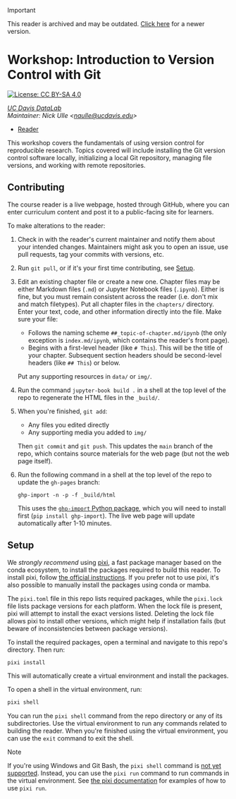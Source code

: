 > [!IMPORTANT]  
> This reader is archived and may be outdated. [Click here][new] for a newer
> version.

[new]: https://github.com/ucdavisdatalab/workshop_reproducible_research


# Workshop: Introduction to Version Control with Git

[![License: CC BY-SA 4.0](https://img.shields.io/badge/License-CC_BY--SA_4.0-lightgrey.svg)](https://creativecommons.org/licenses/by-sa/4.0/)

_[UC Davis DataLab](https://datalab.ucdavis.edu/)_  
_Maintainer: Nick Ulle <<naulle@ucdavis.edu>>_  

* [Reader](https://ucdavisdatalab.github.io/workshop_introduction_to_version_control/)

This workshop covers the fundamentals of using version control for reproducible
research. Topics covered will include installing the Git version control
software locally, initializing a local Git repository, managing file versions,
and working with remote repositories.


## Contributing

The course reader is a live webpage, hosted through GitHub, where you can enter
curriculum content and post it to a public-facing site for learners.

To make alterations to the reader:
	  
1.  Check in with the reader's current maintainer and notify them about your 
    intended changes. Maintainers might ask you to open an issue, use pull 
    requests, tag your commits with versions, etc.

2.  Run `git pull`, or if it's your first time contributing, see
    [Setup](#setup).

3.  Edit an existing chapter file or create a new one. Chapter files may be 
    either Markdown files (`.md`) or Jupyter Notebook files (`.ipynb`). Either 
    is fine, but you must remain consistent across the reader (i.e. don't mix 
    and match filetypes). Put all chapter files in the `chapters/` directory.
    Enter your text, code, and other information directly into the file. Make 
    sure your file:

    - Follows the naming scheme `##_topic-of-chapter.md/ipynb` (the only 
      exception is `index.md/ipynb`, which contains the reader's front page).
    - Begins with a first-level header (like `# This`). This will be the title
      of your chapter. Subsequent section headers should be second-level
      headers (like `## This`) or below.

    Put any supporting resources in `data/` or `img/`.

4.  Run the command `jupyter-book build .` in a shell at the top level of the
    repo to regenerate the HTML files in the `_build/`.

5.  When you're finished, `git add`:
    - Any files you edited directly
    - Any supporting media you added to `img/`

    Then `git commit` and `git push`. This updates the `main` branch of the
    repo, which contains source materials for the web page (but not the web
    page itself).

6.  Run the following command in a shell at the top level of the repo to update
    the `gh-pages` branch:
    ```
    ghp-import -n -p -f _build/html
    ```
    This uses the [`ghp-import` Python package][ghp-import], which you will
    need to install first (`pip install ghp-import`). The live web page will
    update automatically after 1-10 minutes.

[ghp-import]: https://github.com/c-w/ghp-import


## Setup

We *strongly recommend* using [pixi][], a fast package manager based on the
conda ecosystem, to install the packages required to build this reader. To
install pixi, follow [the official instructions][pixi]. If you prefer not to
use pixi, it's also possible to manually install the packages using conda or
mamba.

[pixi]: https://pixi.sh/

The `pixi.toml` file in this repo lists required packages, while the
`pixi.lock` file lists package versions for each platform. When the lock file
is present, pixi will attempt to install the exact versions listed. Deleting
the lock file allows pixi to install other versions, which might help if
installation fails (but beware of inconsistencies between package versions).

To install the required packages, open a terminal and navigate to this repo's
directory. Then run:

```sh
pixi install
```

This will automatically create a virtual environment and install the packages.

To open a shell in the virtual environment, run:

```sh
pixi shell
```

You can run the `pixi shell` command from the repo directory or any of its
subdirectories. Use the virtual environment to run any commands related to
building the reader. When you're finished using the virtual environment, you
can use the `exit` command to exit the shell.

> [!NOTE]
> If you're using Windows and Git Bash, the `pixi shell` command is [not yet
> supported][pixi-shell-win]. Instead, you can use the `pixi run` command to
> run commands in the virtual environment. See [the pixi
> documentation][pixi-basics] for examples of how to use `pixi run`.

[pixi-shell-win]: https://github.com/prefix-dev/pixi/issues/417
[pixi-basics]: https://pixi.sh/latest/basic_usage/
